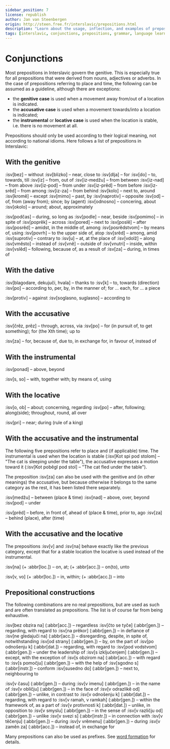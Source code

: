 ```yaml
---
sidebar_position: 7
license: republish
author: Jan van Steenbergen
origin: http://steen.free.fr/interslavic/prepositions.html
description: "Learn about the usage, inflection, and examples of prepositions in Interslavic. Discover how prepositions govern different cases and their meanings in various contexts."
tags: [interslavic, conjunctions, prepositions, grammar, language learning]
---
```


# Conjunctions

Most prepositions in Interslavic govern the genitive. This is especially true for all prepositions that were derived from nouns, adjectives or adverbs.
In the case of prepositions referring to place and time, the following can be assumed as a guideline, although there are exceptions:

- the **genitive case** is used when a movement away from/out of a location is indicated.
- the **accusative case** is used when a movement towards/into a location is indicated;
- the **instrumental** or **locative case** is used when the location is stable, i.e. there is no movement at all.

Prepositions should only be used according to their logical meaning, not according to national idioms. Here follows a list of prepositions in Interslavic:

## With the genitive

:isv[bez] – without
:isv[blizko] – near, close to
:isv[dlja] – for
:isv[do] – to, towards, till
:isv[iz] – from, out of
:isv[iz-medžu] – from between
:isv[iz-nad] – from above
:isv[iz-pod] – from under
:isv[iz-prěd] – from before
:isv[iz-srěd] – from among
:isv[iz-za] – from behind
:isv[kolo] – next to, around
:isv[kromě] – except
:isv[mimo] – past, by
:isv[naprotiv] – opposite
:isv[od] – of, from (away from); since; by (agent)
:isv[odnosno] – concering, about
:isv[okolo] – around; about, approximately

:isv[podčas] – during, so long as
:isv[podle] – near, beside
:isv[pomimo] – in spite of
:isv[poprěk] – across
:isv[pored] – next to
:isv[poslě] – after
:isv[posrěd] – amidst, in the middle of, among
:isv[posrědstvom] – by means of, using
:isv[povrh] – to the upper side of, atop
:isv[srěd] – among, amid
:isv[suprotiv] – contrary to
:isv[u] – at, at the place of
:isv[vdolž] – along
:isv[vměsto] – instead of
:isv[vně] – outside of
:isv[vnutri] – inside, within
:isv[vslěd] – following, because of, as a result of
:isv[za] – during, in times of

## With the dative

:isv[blagodare, dekujuči, hvala] – thanks to
:isv[k] – to, towards (direction)
:isv[po] – according to, per, by, in the manner of; for ... each, for ... a piece

:isv[protiv] – against
:isv[soglasno, suglasno] – according to

## With the accusative

:isv[črěz, prěz] – through, across, via
:isv[po] – for (in pursuit of, to get something); for (the Xth time); up to

:isv[za] – for, because of, due to, in exchange for, in favour of, instead of

## With the instrumental

:isv[ponad] – above, beyond

:isv[s, so] – with, together with; by means of, using

## With the locative

:isv[o, ob] – about; concerning, regarding
:isv[po] – after, following; along(side); throughout, round, all over

:isv[pri] – near; during (rule of a king)

## With the accusative and the instrumental

The following five prepositions refer to place and (if applicable) time.
The instrumental is used when the location is stable (:isv[Kot spi pod stolom] – "The cat is sleeping under the table"), the accusative expresses a motion toward it (:isv[Kot poběgl pod stol] – "The cat fled under the table").

The preposition :isv[za] can also be used with the genitive and (in other meanings) the accusative, but because otherwise it belongs to the same category as the rest, it has been listed there separately.

:isv[medžu] – between (place & time)
:isv[nad] – above, over, beyond
:isv[pod] – under

:isv[prěd] – before, in front of, ahead of (place & time), prior to, ago
:isv[za] – behind (place), after (time)

## With the accusative and the locative

The prepositions :isv[v] and :isv[na] behave exactly like the previous category, except that for a stable location the locative is used instead of the instrumental.

:isv[na] (+ :abbr[loc.]) – on, at; (+ :abbr[acc.]) – on(to), unto

:isv[v, vo] (+ :abbr[loc.]) – in, within; (+ :abbr[acc.]) – into

## Prepositional constructions

The following combinations are no real prepositions, but are used as such and are often translated as prepositions. The list is of course far from being exhaustive.

:isv[bez obzira na] (:abbr[acc.]) – regardless
:isv[čto se tyče] (:abbr[gen.]) – regarding, with regard to
:isv[na prěkor] (:abbr[gen.]) – in defiance of
:isv[ne gledajuči na] (:abbr[acc.]) – disregarding, despite, in spite of, notwithstanding
:isv[od strany] (:abbr[gen.]) – by, on the part of
:isv[po odnošenju k] (:abbr[dat.]) – regarding, with regard to
:isv[pod vodstvom] (:abbr[gen.]) – under the leadership of
:isv[s izključenjem] (:abbr[gen.]) – except, with the exception of
:isv[s obzirom na] (:abbr[acc.]) – with regard to
:isv[s pomočju] (:abbr[gen.]) – with the help of
:isv[sgodno s] (:abbr[instr.]) – conform
:isv[susedno do] (:abbr[gen.]) – next to, neighbouring to

:isv[v času] (:abbr[gen.]) – during
:isv[v imenu] (:abbr[gen.]) – in the name of
:isv[v obličju] (:abbr[gen.]) – in the face of
:isv[v odrazlikě od] (:abbr[gen.]) – unlike, in contrast to
:isv[v odnošenju k] (:abbr[dat.]) – regarding, with regard to
:isv[v ramah, v ramkah] (:abbr[gen.]) – within the framework of, as a part of
:isv[v protivnosti k] (:abbr[dat.]) – unlike, in opposition to
:isv[v smyslu] (:abbr[gen.]) – in the sense of
:isv[v različju od] (:abbr[gen.]) – unlike
:isv[v svezi s] (:abbr[instr.]) – in connection with
:isv[v těčenju] (:abbr[gen.]) – during
:isv[v vrěmenu] (:abbr[gen.]) – during
:isv[v zaměn za] (:abbr[acc.]) – instead of, in exchange for

Many prepositions can also be used as prefixes. See [word formation][1] for details.

[1]: ../vocabulary/word-formation.md#prefixes
